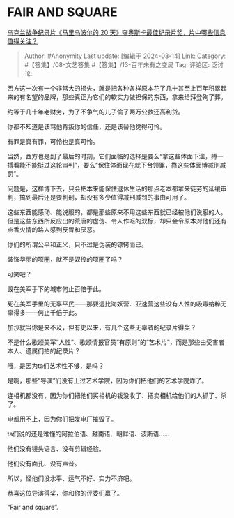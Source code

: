 # FAIR AND SQUARE
[乌克兰战争纪录片《马里乌波尔的 20 天》夺奥斯卡最佳纪录片奖，片中哪些信息值得关注？](https://www.zhihu.com/question/648013088/answer/3429713555)

> Author: #Anonymity
> Last update: [编辑于 2024-03-14]
> Link:
> Category: #【答集】/08-文艺答集 #【答集】/13-百年未有之变局 
> Tag: 
> 评论区:
> 泛讨论:

西方这一次有一个非常大的损失，就是把各种各样原本花了几十甚至上百年积累起来的有名望的品牌，那些真正为它们的软实力做担保的东西，拿来给拜登殉了葬。

约等于几十年老财务，为了不争气的儿子偷了两万公款还高利贷。

你都不知道是该骂他背叛你的信任，还是该替他觉得可怜。

有罪是真有罪，可怜也是真可怜。

当然，西方也是到了最后的时刻，它们面临的选择是要么“拿这些体面下注，搏一搏看能不能挺过这轮审判”，要么“保住体面现在就下台领罪，靠这些体面博减刑减罚”。

问题是，这样博下去，只会把本来能保住退休生活的那点老本都拿来徒劳的延缓审判，搞到最后还是要判刑，却没有多少值得减刑减罚的事由可用了。

这些东西能感动、能说服的，都是那些原来不用这些东西就已经被他们说服的人。但是这些东西所反应出的荒唐的虚伪、令人作呕的双标，却只会令原本对他们还有点香火情的路人感到反胃和厌恶。

你们的所谓公平和正义，只不过是伪装的镣铐而已。

装饰华丽的项圈，就不是奴役的项圈了吗？

可笑吧？

毁在美军手下的城市何止百倍于此。

死在美军手里的无辜平民——那要远比海妖营、亚速营这些没有人性的吸毒纳粹无辜得多——何止千倍于此。

加沙就当你是来不及，但有史以来，有几个这些无辜者的纪录片得奖？

不是什么歌颂美军“人性”、歌颂情报官员“有原则”的“艺术片”，而是那些由受害者本人、遗属们拍的纪录片？

哦，是因为ta们艺术性不够，是吗？

是啊，那些“导演”们没有上过艺术学院，因为你们把他们的艺术学院炸了。

连相机都没有，因为你们把他们买相机的钱没收了、把卖相机给他们的人抓了、杀了。

电都用不上，因为你们把发电厂摧毁了。

ta们说的还是难懂的阿拉伯语、越南语、朝鲜语、波斯语……

他们没有镜头语言、没有剪辑经验。

他们没有面孔、没有声音。

所以，怪他们没水平、运气不好、实力不济吧。

恭喜这位导演得奖，你和你的评委们赢了。

“Fair and square”.